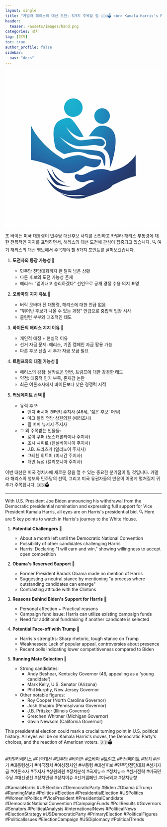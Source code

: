 ```yaml
---
layout: single
title: "카멀라 해리스의 대선 도전: 5가지 주목할 점 🇺🇸🗳️ <br> Kamala Harris's Presidential Bid: 5 Key Points to Watch 🇺🇸🗳️"
header:
  teaser: /assets/images/hand.png
categories: 정치
tag: [정치]
toc: true
author_profile: false
sidebar:
  nav: "docs"
---
```

!["주목"](/assets/images/hand.png)

조 바이든 미국 대통령이 민주당 대선후보 사퇴를 선언하고 카멀라 해리스 부통령에 대한 전폭적인 지지를 표명하면서, 해리스의 대선 도전에 관심이 집중되고 있습니다. 🔍 여기 해리스의 대선 행보에서 주목해야 할 5가지 포인트를 살펴보겠습니다.

1. **도전자의 등장 가능성 👥**
   - 민주당 전당대회까지 한 달여 남은 상황
   - 다른 후보의 도전 가능성 존재
   - 해리스: "얻어내고 승리하겠다" 선언으로 공개 경쟁 수용 의지 표명

2. **오바마의 지지 유보 🤔**
   - 버락 오바마 전 대통령, 해리스에 대한 언급 없음
   - "뛰어난 후보가 나올 수 있는 과정" 언급으로 중립적 입장 시사
   - 클린턴 부부와 대조적인 태도

3. **바이든의 해리스 지지 이유 💼**
   - 개인적 애정 + 현실적 이유
   - 선거 자금 문제: 해리스, 기존 캠페인 자금 활용 가능
   - 다른 후보 선출 시 추가 자금 모금 필요

4. **트럼프와의 대결 가능성 🥊**
   - 해리스의 강점: 날카로운 언변, 트럼프에 대한 강경한 태도
   - 약점: 대중적 인기 부족, 존재감 논란
   - 최근 여론조사에서 바이든보다 낮은 경쟁력 지적

5. **러닝메이트 선택 🤝**
   - 유력 후보:
     - 앤디 버시어 켄터키 주지사 (46세, '젊은 후보' 어필)
     - 마크 켈리 연방 상원의원 (애리조나)
     - 필 머피 뉴저지 주지사
   - 그 외 주목받는 인물들:
     - 로이 쿠퍼 (노스캐롤라이나 주지사)
     - 조시 셔피로 (펜실베이니아 주지사)
     - J.B. 프리츠커 (일리노이 주지사)
     - 그레첸 휘트머 (미시간 주지사)
     - 개빈 뉴섬 (캘리포니아 주지사)

이번 대선은 미국 정치사에 새로운 장을 열 수 있는 중요한 분기점이 될 것입니다. 카멀라 해리스의 행보와 민주당의 선택, 그리고 미국 유권자들의 반응이 어떻게 펼쳐질지 귀추가 주목됩니다. 🇺🇸🗳️

---

With U.S. President Joe Biden announcing his withdrawal from the Democratic presidential nomination and expressing full support for Vice President Kamala Harris, all eyes are on Harris's presidential bid. 🔍 Here are 5 key points to watch in Harris's journey to the White House.

1. **Potential Challengers 👥**
   - About a month left until the Democratic National Convention
   - Possibility of other candidates challenging Harris
   - Harris: Declaring "I will earn and win," showing willingness to accept open competition

2. **Obama's Reserved Support 🤔**
   - Former President Barack Obama made no mention of Harris
   - Suggesting a neutral stance by mentioning "a process where outstanding candidates can emerge"
   - Contrasting attitude with the Clintons

3. **Reasons Behind Biden's Support for Harris 💼**
   - Personal affection + Practical reasons
   - Campaign fund issue: Harris can utilize existing campaign funds
   - Need for additional fundraising if another candidate is selected

4. **Potential Face-off with Trump 🥊**
   - Harris's strengths: Sharp rhetoric, tough stance on Trump
   - Weaknesses: Lack of popular appeal, controversies about presence
   - Recent polls indicating lower competitiveness compared to Biden

5. **Running Mate Selection 🤝**
   - Strong candidates:
     - Andy Beshear, Kentucky Governor (46, appealing as a 'young candidate')
     - Mark Kelly, U.S. Senator (Arizona)
     - Phil Murphy, New Jersey Governor
   - Other notable figures:
     - Roy Cooper (North Carolina Governor)
     - Josh Shapiro (Pennsylvania Governor)
     - J.B. Pritzker (Illinois Governor)
     - Gretchen Whitmer (Michigan Governor)
     - Gavin Newsom (California Governor)

This presidential election could mark a crucial turning point in U.S. political history. All eyes will be on Kamala Harris's moves, the Democratic Party's choices, and the reaction of American voters. 🇺🇸🗳️

---

#카멀라해리스 #미국대선 #민주당 #바이든 #오바마 #트럼프 #러닝메이트 #정치 #선거 #대통령선거 #미국정치 #여성정치인 #부통령 #대선후보 #민주당전당대회 #선거자금 #여론조사 #주지사 #상원의원 #정치분석 #국제뉴스 #정치뉴스 #선거전략 #미국민주당 #대선경선 #정치인물 #정치이슈 #선거캠페인 #미국외교 #정치동향

#KamalaHarris #USElection #DemocraticParty #Biden #Obama #Trump #RunningMate #Politics #Election #PresidentialElection #USPolitics #WomenInPolitics #VicePresident #PresidentialCandidate #DemocraticNationalConvention #CampaignFunds #PollResults #Governors #Senators #PoliticalAnalysis #InternationalNews #PoliticalNews #ElectionStrategy #USDemocraticParty #PrimaryElection #PoliticalFigures #PoliticalIssues #ElectionCampaign #USDiplomacy #PoliticalTrends